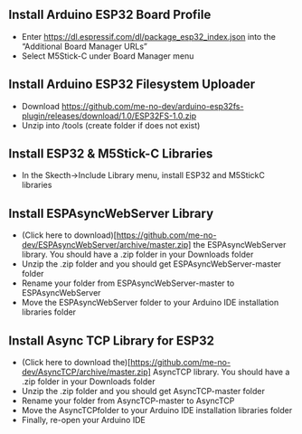 ## Install Arduino ESP32 Board Profile
* Enter https://dl.espressif.com/dl/package_esp32_index.json into the “Additional Board Manager URLs”
* Select M5Stick-C under Board Manager menu
  
## Install Arduino ESP32 Filesystem Uploader
* Download https://github.com/me-no-dev/arduino-esp32fs-plugin/releases/download/1.0/ESP32FS-1.0.zip
* Unzip into <Aurduino Folder>/tools (create folder if does not exist)

## Install ESP32 & M5Stick-C Libraries
* In the Skecth->Include Library menu, install ESP32 and M5StickC libraries

## Install ESPAsyncWebServer Library
* (Click here to download)[https://github.com/me-no-dev/ESPAsyncWebServer/archive/master.zip] the ESPAsyncWebServer library. You should have a .zip folder in your Downloads folder
* Unzip the .zip folder and you should get ESPAsyncWebServer-master folder
* Rename your folder from ESPAsyncWebServer-master to ESPAsyncWebServer
* Move the ESPAsyncWebServer folder to your Arduino IDE installation libraries folder

## Install Async TCP Library for ESP32
* (Click here to download the)[https://github.com/me-no-dev/AsyncTCP/archive/master.zip] AsyncTCP library. You should have a .zip folder in your Downloads folder
* Unzip the .zip folder and you should get AsyncTCP-master folder
* Rename your folder from AsyncTCP-master to AsyncTCP
* Move the AsyncTCPfolder to your Arduino IDE installation libraries folder
* Finally, re-open your Arduino IDE